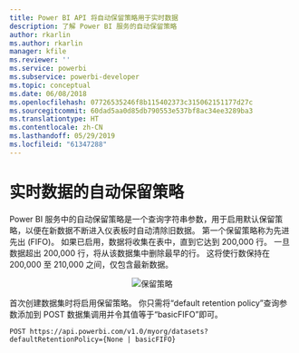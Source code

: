 ```yaml
---
title: Power BI API 将自动保留策略用于实时数据
description: 了解 Power BI 服务的自动保留策略
author: rkarlin
ms.author: rkarlin
manager: kfile
ms.reviewer: ''
ms.service: powerbi
ms.subservice: powerbi-developer
ms.topic: conceptual
ms.date: 06/08/2018
ms.openlocfilehash: 07726535246f8b115402373c315062151177d27c
ms.sourcegitcommit: 60dad5aa0d85db790553e537bf8ac34ee3289ba3
ms.translationtype: HT
ms.contentlocale: zh-CN
ms.lasthandoff: 05/29/2019
ms.locfileid: "61347288"
---
```

# <a name="automatic-retention-policy-for-real-time-data"></a>实时数据的自动保留策略

Power BI 服务中的自动保留策略是一个查询字符串参数，用于启用默认保留策略，以便在新数据不断进入仪表板时自动清除旧数据。 第一个保留策略称为先进先出 (FIFO)。  如果已启用，数据将收集在表中，直到它达到 200,000 行。 一旦数据超出 200,000 行，将从该数据集中删除最早的行。 这将使行数保持在 200,000 至 210,000 之间，仅包含最新数据。  
  
<center>

![保留策略](media/api-Automatic-retention-policy-for-real-time-data/retention-policy.png) 

</center>

首次创建数据集时将启用保留策略。 你只需将“default retention policy”查询参数添加到 POST 数据集调用并令其值等于“basicFIFO”即可。   
  
    POST https://api.powerbi.com/v1.0/myorg/datasets?defaultRetentionPolicy={None | basicFIFO}